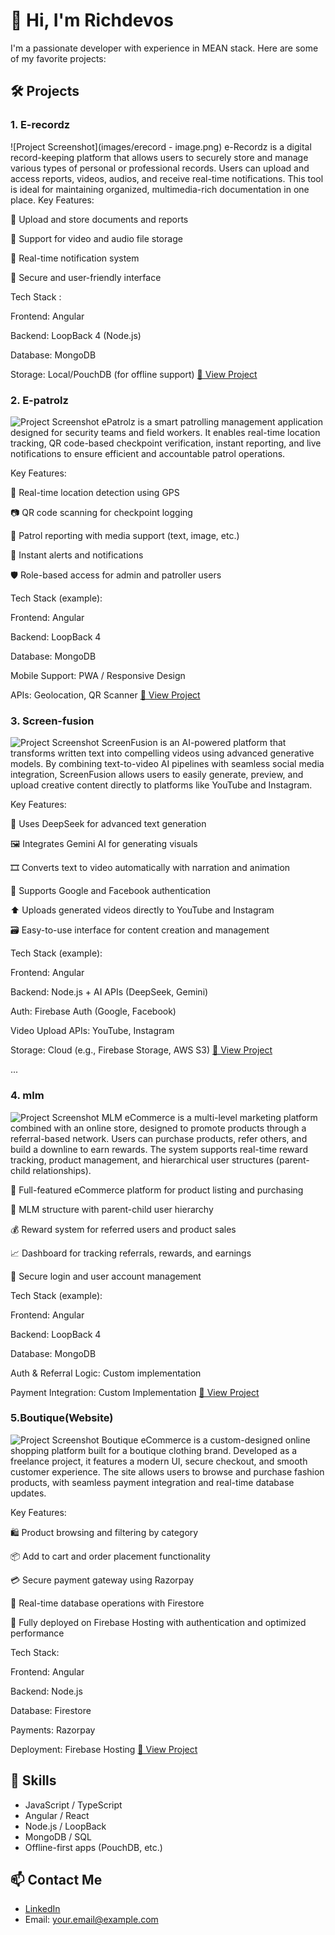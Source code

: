 
# 👋 Hi, I'm Richdevos

I'm a passionate developer with experience in MEAN stack. Here are some of my favorite projects:

## 🛠️ Projects

### 1. E-recordz
![Project Screenshot](images/erecord - image.png)
e-Recordz is a digital record-keeping platform that allows users to securely store and manage various types of personal or professional records. Users can upload and access reports, videos, audios, and receive real-time notifications. This tool is ideal for maintaining organized, multimedia-rich documentation in one place.
Key Features:

📄 Upload and store documents and reports

🎥 Support for video and audio file storage

🔔 Real-time notification system

🔐 Secure and user-friendly interface

Tech Stack :

Frontend: Angular

Backend: LoopBack 4 (Node.js)

Database: MongoDB

Storage: Local/PouchDB (for offline support)
[🔗 View Project](https://github.com/yourusername/project1)

### 2. E-patrolz
![Project Screenshot](images/project2.gif)
ePatrolz is a smart patrolling management application designed for security teams and field workers. It enables real-time location tracking, QR code-based checkpoint verification, instant reporting, and live notifications to ensure efficient and accountable patrol operations.

Key Features:

📍 Real-time location detection using GPS

📷 QR code scanning for checkpoint logging

📝 Patrol reporting with media support (text, image, etc.)

🔔 Instant alerts and notifications

🛡️ Role-based access for admin and patroller users

Tech Stack (example):

Frontend: Angular

Backend: LoopBack 4

Database: MongoDB

Mobile Support: PWA / Responsive Design

APIs: Geolocation, QR Scanner
[🔗 View Project](https://github.com/yourusername/project2)


### 3. Screen-fusion
![Project Screenshot](images/project2.gif)
ScreenFusion is an AI-powered platform that transforms written text into compelling videos using advanced generative models. By combining text-to-video AI pipelines with seamless social media integration, ScreenFusion allows users to easily generate, preview, and upload creative content directly to platforms like YouTube and Instagram.

Key Features:

🧠 Uses DeepSeek for advanced text generation

🖼️ Integrates Gemini AI for generating visuals

🎞️ Converts text to video automatically with narration and animation

🔐 Supports Google and Facebook authentication

⬆️ Uploads generated videos directly to YouTube and Instagram

🗃️ Easy-to-use interface for content creation and management

Tech Stack (example):

Frontend: Angular 

Backend: Node.js + AI APIs (DeepSeek, Gemini)

Auth: Firebase Auth (Google, Facebook)

Video Upload APIs: YouTube, Instagram

Storage: Cloud (e.g., Firebase Storage, AWS S3)
[🔗 View Project](https://github.com/yourusername/project2)

...


### 4. mlm
![Project Screenshot](images/project2.gif)
MLM eCommerce is a multi-level marketing platform combined with an online store, designed to promote products through a referral-based network. Users can purchase products, refer others, and build a downline to earn rewards. The system supports real-time reward tracking, product management, and hierarchical user structures (parent-child relationships).

🛒 Full-featured eCommerce platform for product listing and purchasing

👥 MLM structure with parent-child user hierarchy

💰 Reward system for referred users and product sales

📈 Dashboard for tracking referrals, rewards, and earnings

🔐 Secure login and user account management

Tech Stack (example):

Frontend: Angular 

Backend: LoopBack 4 

Database: MongoDB

Auth & Referral Logic: Custom implementation

Payment Integration: Custom Implementation
[🔗 View Project](https://github.com/yourusername/project2)


### 5.Boutique(Website)
![Project Screenshot](images/project2.gif)
Boutique eCommerce is a custom-designed online shopping platform built for a boutique clothing brand. Developed as a freelance project, it features a modern UI, secure checkout, and smooth customer experience. The site allows users to browse and purchase fashion products, with seamless payment integration and real-time database updates.

Key Features:

🛍️ Product browsing and filtering by category

📦 Add to cart and order placement functionality

💳 Secure payment gateway using Razorpay

📡 Real-time database operations with Firestore

🚀 Fully deployed on Firebase Hosting with authentication and optimized performance

Tech Stack:

Frontend: Angular

Backend: Node.js

Database: Firestore

Payments: Razorpay

Deployment: Firebase Hosting
[🔗 View Project](https://github.com/yourusername/project2)

## 🔧 Skills
- JavaScript / TypeScript
- Angular / React
- Node.js / LoopBack
- MongoDB / SQL
- Offline-first apps (PouchDB, etc.)

## 📫 Contact Me
- [LinkedIn](https://linkedin.com/in/your-profile)
- Email: your.email@example.com

